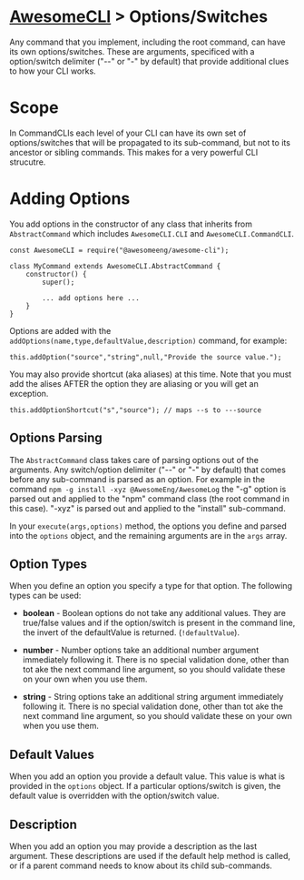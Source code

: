 # [AwesomeCLI](../README.md) > Options/Switches

Any command that you implement, including the root command, can have its own options/switches. These are arguments, specificed with a option/switch delimiter ("--" or "-" by default) that provide additional clues to how your CLI works.

# Scope

In CommandCLIs each level of your CLI can have its own set of options/switches that will be propagated to its sub-command, but not to its ancestor or sibling commands.  This makes for a very powerful CLI strucutre.

# Adding Options

You add options in the constructor of any class that inherits from `AbstractCommand` which includes `AwesomeCLI.CLI` and `AwesomeCLI.CommandCLI`.

```
const AwesomeCLI = require("@awesomeeng/awesome-cli");

class MyCommand extends AwesomeCLI.AbstractCommand {
	constructor() {
		super();

		... add options here ...
	}
}
```

Options are added with the `addOptions(name,type,defaultValue,description)` command, for example:

```
this.addOption("source","string",null,"Provide the source value.");
```

You may also provide shortcut (aka aliases) at this time. Note that you must add the alises AFTER the option they are aliasing or you will get an exception.

```
this.addOptionShortcut("s","source"); // maps --s to ---source
```

## Options Parsing

The `AbstractCommand` class takes care of parsing options out of the arguments.  Any switch/option delimiter ("--" or "-" by default) that comes before any sub-command is parsed as an option.  For example in the command `npm -g install -xyz @AwesomeEng/AwesomeLog` the "-g" option is parsed out and applied to the "npm" command class (the root command in this case). "-xyz" is parsed out and applied to the "install" sub-command.

In your `execute(args,options)` method, the options you define and parsed into the `options` object, and the remaining arguments are in the `args` array.

## Option Types

When you define an option you specify a type for that option.  The following types can be used:

 - **boolean** - Boolean options do not take any additional values. They are true/false values and if the option/switch is present in the command line, the invert of the defaultValue is returned. (`!defaultValue`).

 - **number** - Number options take an additional number argument immediately following it. There is no special validation done, other than tot ake the next command line argument, so you should validate these on your own when you use them.

 - **string** - String options take an additional string argument immediately following it. There is no special validation done, other than tot ake the next command line argument, so you should validate these on your own when you use them.

## Default Values

When you add an option you provide a default value. This value is what is provided in the `options` object. If a particular options/switch is given, the default value is overridden with the option/switch value.

## Description

When you add an option you may provide a description as the last argument. These descriptions are used if the default help method is called, or if a parent command needs to know about its child sub-commands.
